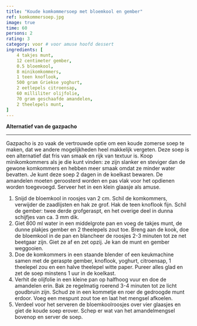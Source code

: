 ```yaml
---
title: "Koude komkommersoep met bloemkool en gember"
ref: komkommersoep.jpg
image: true
time: 60
persons: 2
rating: 3
category: voor # voor amuse hoofd dessert
ingredients: [
	4 takjes munt,
	12 centimeter gember,
	0.5 bloemkool,
	8 minikomkommers,
	1 teen knoflook,
	500 gram Griekse yoghurt,
	2 eetlepels citroensap,
	60 milliliter olijfolie,
	70 gram geschaafde amandelen,
	2 theelepels munt,
]
---
```


**Alternatief van de gazpacho**

---

Gazpacho is zo vaak de vertrouwde optie om een koude zomerse soep te maken, dat we andere mogelijkheden heel makkelijk vergeten. Deze soep is een alternatief dat fris van smaak en rijk van textuur is. Koop minikomkommers als je die kunt vinden: ze zijn slanker en steviger dan de gewone komkommers en hebben meer smaak omdat ze minder water bevatten. Je kunt deze soep 2 dagen in de koelkast bewaren. De amandelen moeten geroosterd worden en pas vlak voor het opdienen worden toegevoegd. Serveer het in een klein glaasje als amuse.

1. Snijd de bloemkool in roosjes van 2 cm. Schil de komkommers, verwijder de zaadlijsten en hak ze grof. Hak de teen knoflook fijn. Schil de gember: twee derde grofgeraspt, en het overige deel in dunna schijfjes van ca. 3 mm dik. 
2. Giet 800 ml water in een middelgrote pan en voeg de takjes munt, de dunne plakjes gember en 2 theelepels zout toe. Breng aan de kook, doe de bloemkool in de pan en blancheer de roosjes 2-3 minuten tot ze net beetgaar zijn. Giet ze af en zet opzij. Je kan de munt en gember weggooien.
3. Doe de komkommers in een staande blender of een keukmachine samen met de geraspte gember, knoflook, yoghurt, citroensap, 1 theelepel zou en een halve theelepel witte paper. Pureer alles glad en zet de soep minstens 1 uur in de koelkast.
4. Verhit de olijfolie in een kleine pan op halfhoog vuur en doe de amandelen erin. Bak ze regelmatig roerend 3-4 minuten tot ze licht goudbruin zijn. Schud ze in een kommetje en roer de gedroogde munt erdoor. Voeg een mespunt zout toe en laat het mengsel afkoelen.
5. Verdeel voor het serveren de bloemkoolroosjes over vier glaasjes en giet de koude soep erover. Schep er wat van het amandelmengsel bovenop en server de soep.